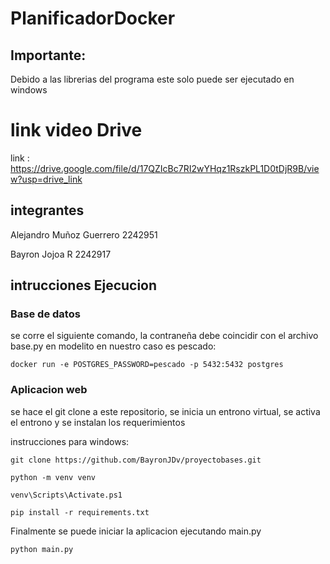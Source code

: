 # PlanificadorDocker
## Importante:
Debido a las librerias del programa este solo puede ser ejecutado en windows


# link video Drive

link : https://drive.google.com/file/d/17QZIcBc7RI2wYHqz1RszkPL1D0tDjR9B/view?usp=drive_link

## integrantes 

Alejandro Muñoz Guerrero 2242951

Bayron Jojoa R 2242917

## intrucciones Ejecucion

### Base de datos 

se corre el siguiente comando, la contraneña debe coincidir con el archivo base.py en modelito en nuestro caso es pescado:

    docker run -e POSTGRES_PASSWORD=pescado -p 5432:5432 postgres

### Aplicacion web 

se hace el git clone a este repositorio, se inicia un entrono virtual, se activa el entrono  y se instalan los requerimientos

instrucciones para windows:

    git clone https://github.com/BayronJDv/proyectobases.git

    python -m venv venv 

    venv\Scripts\Activate.ps1

    pip install -r requirements.txt

Finalmente se puede iniciar la aplicacion ejecutando main.py 

    python main.py 
